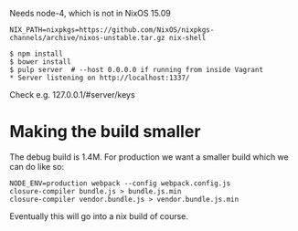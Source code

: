 Needs node-4, which is not in NixOS 15.09

```
NIX_PATH=nixpkgs=https://github.com/NixOS/nixpkgs-channels/archive/nixos-unstable.tar.gz nix-shell
```

```
$ npm install
$ bower install
$ pulp server  # --host 0.0.0.0 if running from inside Vagrant
* Server listening on http://localhost:1337/
```

Check e.g. 127.0.0.1/#server/keys


# Making the build smaller

The debug build is 1.4M. For production we want a smaller build which
we can do like so:

```
NODE_ENV=production webpack --config webpack.config.js
closure-compiler bundle.js > bundle.js.min
closure-compiler vendor.bundle.js > vendor.bundle.js.min
```

Eventually this will go into a nix build of course.
